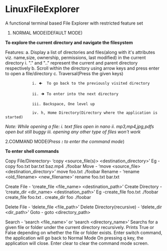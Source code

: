 # LinuxFileExplorer

A functional terminal based File Explorer with restricted feature set

1. NORMAL MODE(DEFAULT MODE)

**To explore the current directory and navigate the filesystem**

Features:
        a. Display a list of directories and files(along with it's attributes viz. name,size, ownership, permissions, last modified) in the current directory
               i. "." and ".." represent the current and parent directory respectively
        b. Scroll within the directory using arrow keys and press enter to open a file/directory
        c. Traversal(Press the given keys)
                
                i. 🠈  To go back to the previously visited directory
                
                ii. 🠊 To enter into the next directory
                
                iii. Backspace, One level up
                
                iv. h, Home Directory(Directory where the application is started)

*Note: While opening a file:
        i. text files open in nano
        ii. mp3,mp4,jpg,pdfs open but still buggy
        iii. opening any other type of files won't work*

2.COMMAND MODE(*Press **:** to enter the command mode*)

**To enter shell commands**

Copy File/Direrectory- ‘copy <source_file(s)> <destination_directory>’
Eg - copy foo.txt bar.txt baz.mp4 ./foobar Move - ‘move <source_file> <destination_directory>’ move foo.txt ./foobar Rename - ‘rename <old_filename> <new_filename>’ rename foo.txt bar.txt

Create File - ‘create_file <file_name> <destination_path>’ Create Directory - ‘create_dir <dir_name> <destination_path>’
Eg -create_file foo.txt ./foobar create_file foo.txt . create_dir foo ./foobar

Delete File - ‘delete_file <file_path>’ Delete Directory(recursive) - ‘delete_dir <dir_path>’
Goto -
goto <directory_path>

Search - ‘search <file_name>’ or ‘search <directory_name>’
Searchs for a given file or folder under the current directory recursively.
Prints True or False depending on whether the file or folder exists.
Enter switch command, the application will go back to Normal Mode
On pressing q key, the application will close.
Enter clear to clear the command mode screen.
